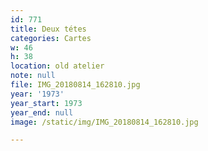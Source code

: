 ```yaml
---
id: 771
title: Deux tétes
categories: Cartes
w: 46
h: 38
location: old atelier
note: null
file: IMG_20180814_162810.jpg
year: '1973'
year_start: 1973
year_end: null
image: /static/img/IMG_20180814_162810.jpg

---
```

